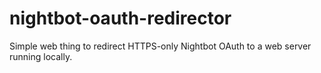 # nightbot-oauth-redirector
Simple web thing to redirect HTTPS-only Nightbot OAuth to a web server running locally. 
